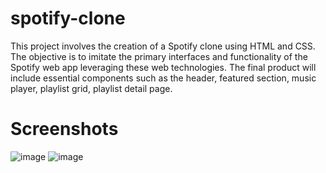 # spotify-clone
This project involves the creation of a Spotify clone using HTML and CSS. The objective is to imitate the primary interfaces and functionality of the Spotify web app leveraging these web technologies. The final product will include essential components such as the header, featured section, music player, playlist grid, playlist detail page.

# Screenshots
![image](https://github.com/VaibhavMali001/spotify-clone/assets/139566561/e4b2cc10-7441-4022-980a-5ba6930e3036)
![image](https://github.com/VaibhavMali001/spotify-clone/assets/139566561/1eda4a00-1bd1-4384-9a1b-3c1037eb70cc)

